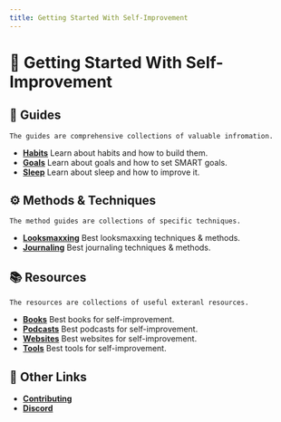 ```yaml
---
title: Getting Started With Self-Improvement
---
```


# 🚀 Getting Started With Self-Improvement

## 📜 Guides

`The guides are comprehensive collections of valuable infromation.`

-   [**Habits**](/guides/habits) Learn about habits and how to build them.
-   [**Goals**](/guides/goals) Learn about goals and how to set SMART goals.
-   [**Sleep**](/guides/Sleep) Learn about sleep and how to improve it.

## ⚙ Methods & Techniques

`The method guides are collections of specific techniques.`

-   [**Looksmaxxing**](/methods/mindfulness) Best looksmaxxing techniques & methods.
-   [**Journaling**](/methods/journaling) Best journaling techniques & methods.

## 📚 Resources

`The resources are collections of useful exteranl resources.`

-   [**Books**](/resources/books) Best books for self-improvement.
-   [**Podcasts**](/resources/podcasts) Best podcasts for self-improvement.
-   [**Websites**](/resources/websites) Best websites for self-improvement.
-   [**Tools**](/resources/tools) Best tools for self-improvement.

## 🔗 Other Links

-   [**Contributing**](/contributing)
-   [**Discord**](https://discord.gg/mKtJDGHRpj)
